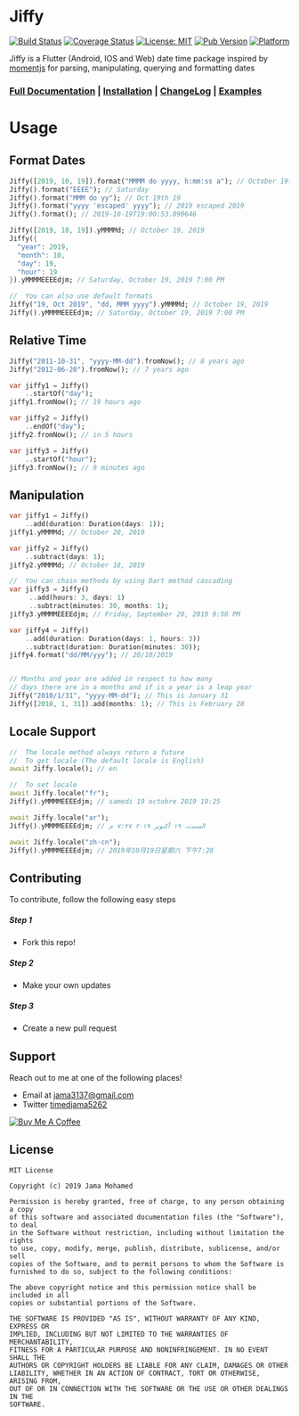 # Jiffy

[![Build Status](https://travis-ci.org/jama5262/jiffy.svg?branch=master)](https://travis-ci.org/jama5262/jiffy)
[![Coverage Status](https://coveralls.io/repos/github/jama5262/jiffy/badge.svg?branch=master)](https://coveralls.io/github/jama5262/jiffy?branch=master)
[![License: MIT](https://img.shields.io/badge/License-MIT-yellow.svg)](https://opensource.org/licenses/MIT)
[![Pub Version](https://img.shields.io/badge/pub-v2.2.0-blue)](https://pub.dev/packages/jiffy)
[![Platform](https://img.shields.io/badge/platform-flutter%7Cweb%7Cdart%20vm-orange)](https://github.com/jama5262/jiffy)

Jiffy is a Flutter (Android, IOS and Web) date time package inspired by [momentjs](https://momentjs.com/) for parsing, manipulating, querying and formatting dates

### [Full Documentation](https://github.com/jama5262/jiffy/tree/v2.2.0/doc) | [Installation](https://pub.dev/packages/jiffy#-installing-tab-) | [ChangeLog](https://pub.dev/packages/jiffy#-changelog-tab-) | [Examples](https://pub.dev/packages/jiffy#-example-tab-)

# Usage

## Format Dates
```dart
Jiffy([2019, 10, 19]).format("MMMM do yyyy, h:mm:ss a"); // October 19th 2019, 7:00:53 PM
Jiffy().format("EEEE"); // Saturday
Jiffy().format("MMM do yy"); // Oct 19th 19
Jiffy().format("yyyy 'escaped' yyyy"); // 2019 escaped 2019
Jiffy().format(); // 2019-10-19T19:00:53.090646

Jiffy([2019, 10, 19]).yMMMMd; // October 19, 2019
Jiffy({
  "year": 2019,
  "month": 10,
  "day": 19,
  "hour": 19
}).yMMMMEEEEdjm; // Saturday, October 19, 2019 7:00 PM

//  You can also use default formats
Jiffy("19, Oct 2019", "dd, MMM yyyy").yMMMMd; // October 19, 2019
Jiffy().yMMMMEEEEdjm; // Saturday, October 19, 2019 7:00 PM
```

## Relative Time
```dart
Jiffy("2011-10-31", "yyyy-MM-dd").fromNow(); // 8 years ago
Jiffy("2012-06-20").fromNow(); // 7 years ago

var jiffy1 = Jiffy()
    ..startOf("day");
jiffy1.fromNow(); // 19 hours ago

var jiffy2 = Jiffy()
    ..endOf("day");
jiffy2.fromNow(); // in 5 hours

var jiffy3 = Jiffy()
    ..startOf("hour");
jiffy3.fromNow(); // 9 minutes ago
```

## Manipulation

```dart
var jiffy1 = Jiffy()
    ..add(duration: Duration(days: 1));
jiffy1.yMMMMd; // October 20, 2019

var jiffy2 = Jiffy()
    ..subtract(days: 1);
jiffy2.yMMMMd; // October 18, 2019

//  You can chain methods by using Dart method cascading
var jiffy3 = Jiffy()
     ..add(hours: 3, days: 1)
     ..subtract(minutes: 30, months: 1);
jiffy3.yMMMMEEEEdjm; // Friday, September 20, 2019 9:50 PM

var jiffy4 = Jiffy()
    ..add(duration: Duration(days: 1, hours: 3))
    ..subtract(duration: Duration(minutes: 30));
jiffy4.format("dd/MM/yyy"); // 20/10/2019


// Months and year are added in respect to how many 
// days there are in a months and if is a year is a leap year
Jiffy("2010/1/31", "yyyy-MM-dd"); // This is January 31
Jiffy([2010, 1, 31]).add(months: 1); // This is February 28
```

## Locale Support
```dart
//  The locale method always return a future
//  To get locale (The default locale is English)
await Jiffy.locale(); // en

//  To set locale
await Jiffy.locale("fr");
Jiffy().yMMMMEEEEdjm; // samedi 19 octobre 2019 19:25

await Jiffy.locale("ar");
Jiffy().yMMMMEEEEdjm; // السبت، ١٩ أكتوبر ٢٠١٩ ٧:٢٧ م

await Jiffy.locale("zh-cn");
Jiffy().yMMMMEEEEdjm; // 2019年10月19日星期六 下午7:28
```

## Contributing

To contribute, follow the following easy steps

##### Step 1

- Fork this repo!

##### Step 2

- Make your own updates

##### Step 3

- Create a new pull request

## Support

Reach out to me at one of the following places!

- Email at jama3137@gmail.com
- Twitter [timedjama5262](https://twitter.com/timedjama5262)

<a href="https://www.buymeacoffee.com/jama" target="_blank"><img src="https://www.buymeacoffee.com/assets/img/custom_images/yellow_img.png" alt="Buy Me A Coffee" style="height: auto !important;width: auto !important;" ></a>

## License

```
MIT License

Copyright (c) 2019 Jama Mohamed

Permission is hereby granted, free of charge, to any person obtaining a copy
of this software and associated documentation files (the "Software"), to deal
in the Software without restriction, including without limitation the rights
to use, copy, modify, merge, publish, distribute, sublicense, and/or sell
copies of the Software, and to permit persons to whom the Software is
furnished to do so, subject to the following conditions:

The above copyright notice and this permission notice shall be included in all
copies or substantial portions of the Software.

THE SOFTWARE IS PROVIDED "AS IS", WITHOUT WARRANTY OF ANY KIND, EXPRESS OR
IMPLIED, INCLUDING BUT NOT LIMITED TO THE WARRANTIES OF MERCHANTABILITY,
FITNESS FOR A PARTICULAR PURPOSE AND NONINFRINGEMENT. IN NO EVENT SHALL THE
AUTHORS OR COPYRIGHT HOLDERS BE LIABLE FOR ANY CLAIM, DAMAGES OR OTHER
LIABILITY, WHETHER IN AN ACTION OF CONTRACT, TORT OR OTHERWISE, ARISING FROM,
OUT OF OR IN CONNECTION WITH THE SOFTWARE OR THE USE OR OTHER DEALINGS IN THE
SOFTWARE.
```
